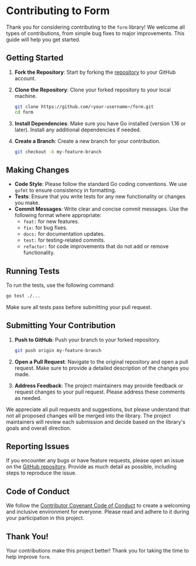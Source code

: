 # Contributing to Form

Thank you for considering contributing to the `form` library! We welcome all types of contributions, from simple bug fixes to major improvements. This guide will help you get started.

## Getting Started

1. **Fork the Repository**: Start by forking the [repository](https://github.com/apt304/form) to your GitHub account.

2. **Clone the Repository**: Clone your forked repository to your local machine.

   ```sh
   git clone https://github.com/<your-username>/form.git
   cd form
   ```

3. **Install Dependencies**: Make sure you have Go installed (version 1.16 or later). Install any additional dependencies if needed.

4. **Create a Branch**: Create a new branch for your contribution.

   ```sh
   git checkout -b my-feature-branch
   ```

## Making Changes

- **Code Style**: Please follow the standard Go coding conventions. We use `gofmt` to ensure consistency in formatting.
- **Tests**: Ensure that you write tests for any new functionality or changes you make.
- **Commit Messages**: Write clear and concise commit messages. Use the following format where appropriate:
    - `feat:` for new features.
    - `fix:` for bug fixes.
    - `docs:` for documentation updates.
    - `test:` for testing-related commits.
    - `refactor:` for code improvements that do not add or remove functionality.

## Running Tests

To run the tests, use the following command:

```sh
go test ./...
```

Make sure all tests pass before submitting your pull request.

## Submitting Your Contribution

1. **Push to GitHub**: Push your branch to your forked repository.

   ```sh
   git push origin my-feature-branch
   ```

2. **Open a Pull Request**: Navigate to the original repository and open a pull request. Make sure to provide a detailed description of the changes you made.

3. **Address Feedback**: The project maintainers may provide feedback or request changes to your pull request. Please address these comments as needed.

We appreciate all pull requests and suggestions, but please understand that not all proposed changes will be merged into the library. The project maintainers will review each submission and decide based on the library's goals and overall direction.

## Reporting Issues

If you encounter any bugs or have feature requests, please open an issue on the [GitHub repository](https://github.com/apt304/form/issues). Provide as much detail as possible, including steps to reproduce the issue.

## Code of Conduct

We follow the [Contributor Covenant Code of Conduct](https://www.contributor-covenant.org/version/2/0/code_of_conduct/) to create a welcoming and inclusive environment for everyone. Please read and adhere to it during your participation in this project.

## Thank You!

Your contributions make this project better! Thank you for taking the time to help improve `form`.
